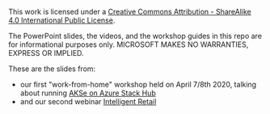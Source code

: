 This work is licensed under a [Creative Commons Attribution - ShareAlike 4.0 International Public License](https://creativecommons.org/licenses/by-sa/4.0/legalcode).

The PowerPoint slides, the videos, and the workshop guides in this repo are for informational purposes only. MICROSOFT MAKES NO WARRANTIES, EXPRESS OR IMPLIED.


These are the slides from:
- our first "work-from-home" workshop held on April 7/8th 2020, talking about running [AKSe on Azure Stack Hub](https://www.youtube.com/watch?v=KitQ2X0GBD0)
- and our second webinar [Intelligent Retail](https://youtu.be/IUj0_wz8Eh8)

